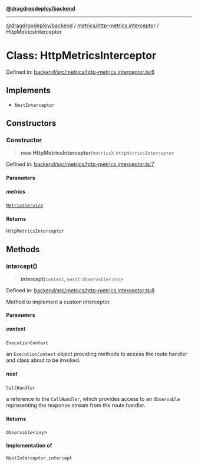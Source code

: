 [**@dragdropdeploy/backend**](../../../README.md)

***

[@dragdropdeploy/backend](../../../README.md) / [metrics/http-metrics.interceptor](../README.md) / HttpMetricsInterceptor

# Class: HttpMetricsInterceptor

Defined in: [backend/src/metrics/http-metrics.interceptor.ts:6](https://github.com/TomKonig/DragDropDeploy/blob/34bfcba72927c691f3e74d05ff86899c58e78bdc/backend/src/metrics/http-metrics.interceptor.ts#L6)

## Implements

- `NestInterceptor`

## Constructors

### Constructor

> **new HttpMetricsInterceptor**(`metrics`): `HttpMetricsInterceptor`

Defined in: [backend/src/metrics/http-metrics.interceptor.ts:7](https://github.com/TomKonig/DragDropDeploy/blob/34bfcba72927c691f3e74d05ff86899c58e78bdc/backend/src/metrics/http-metrics.interceptor.ts#L7)

#### Parameters

##### metrics

[`MetricsService`](../../metrics.service/classes/MetricsService.md)

#### Returns

`HttpMetricsInterceptor`

## Methods

### intercept()

> **intercept**(`context`, `next`): `Observable`\<`any`\>

Defined in: [backend/src/metrics/http-metrics.interceptor.ts:8](https://github.com/TomKonig/DragDropDeploy/blob/34bfcba72927c691f3e74d05ff86899c58e78bdc/backend/src/metrics/http-metrics.interceptor.ts#L8)

Method to implement a custom interceptor.

#### Parameters

##### context

`ExecutionContext`

an `ExecutionContext` object providing methods to access the
route handler and class about to be invoked.

##### next

`CallHandler`

a reference to the `CallHandler`, which provides access to an
`Observable` representing the response stream from the route handler.

#### Returns

`Observable`\<`any`\>

#### Implementation of

`NestInterceptor.intercept`
